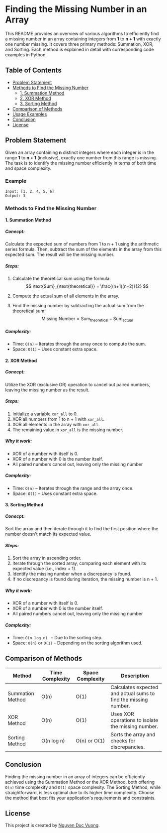 # Finding the Missing Number in an Array

This README provides an overview of various algorithms to efficiently find a missing number in an array containing integers from **1** to **n + 1** with exactly one number missing. It covers three primary methods: Summation, XOR, and Sorting. Each method is explained in detail with corresponding code examples in Python.

## Table of Contents

- [Problem Statement](#problem-statement)
- [Methods to Find the Missing Number](#methods-to-find-the-missing-number)
  - [1. Summation Method](#1-summation-method)
  - [2. XOR Method](#2-xor-method)
  - [3. Sorting Method](#3-sorting-method)
- [Comparison of Methods](#comparison-of-methods)
- [Usage Examples](#usage-examples)
- [Conclusion](#conclusion)
- [License](#license)

## Problem Statement

Given an array containing **n** distinct integers where each integer is in the range **1** to **n + 1** (inclusive), exactly one number from this range is missing. The task is to identify the missing number efficiently in terms of both time and space complexity.

### Example

```plaintext
Input: [1, 2, 4, 5, 6]
Output: 3
```

### Methods to Find the Missing Number

#### 1. Summation Method

##### Conecpt:

Calculate the expected sum of numbers from 1 to n + 1 using the arithmetic series formula. Then, subtract the sum of the elements in the array from this expected sum. The result will be the missing number.

##### Steps:

1. Calculate the theoretical sum using the formula:
   $$
   \text{Sum}_{\text{theoretical}} = \frac{(n+1)(n+2)}{2}
   $$
2. Compute the actual sum of all elements in the array.

3. Find the missing number by subtracting the actual sum from the theoretical sum:
   $$
   \text{Missing Number} = \text{Sum}_{\text{theoretical}} - \text{Sum}_{\text{actual}}
   $$

##### Complexity:

- Time: `O(n)` – Iterates through the array once to compute the sum.
- Space: `O(1)` – Uses constant extra space.

#### 2. XOR Method

##### Conecpt:

Utilize the XOR (exclusive OR) operation to cancel out paired numbers, leaving the missing number as the result.

##### Steps:

1. Initialize a variable `xor_all` to 0.
2. XOR all numbers from 1 to n + 1 with `xor_all`.
3. XOR all elements in the array with `xor_all`.
4. The remaining value in `xor_all` is the missing number.

##### Why it work:

- XOR of a number with itself is 0.
- XOR of a number with 0 is the number itself.
- All paired numbers cancel out, leaving only the missing number

##### Complexity:

- Time: `O(n)` – Iterates through the range and the array once.
- Space: `O(1)` – Uses constant extra space.

#### 3. Sorting Method

##### Conecpt:

Sort the array and then iterate through it to find the first position where the number doesn't match its expected value.

##### Steps:

1. Sort the array in ascending order.
2. Iterate through the sorted array, comparing each element with its expected value (i.e., index + 1).
3. Identify the missing number when a discrepancy is found.
4. If no discrepancy is found during iteration, the missing number is n + 1.

##### Why it work:

- XOR of a number with itself is 0.
- XOR of a number with 0 is the number itself.
- All paired numbers cancel out, leaving only the missing number

##### Complexity:

- Time: `O(n log n) ` – Due to the sorting step.
- Space: `O(n)` or `O(1)` – Depending on the sorting algorithm used.

## Comparison of Methods

| Method           | Time Complexity | Space Complexity | Description                                                     |
| ---------------- | --------------- | ---------------- | --------------------------------------------------------------- |
| Summation Method | O(n)            | O(1)             | Calculates expected and actual sums to find the missing number. |
| XOR Method       | O(n)            | O(1)             | Uses XOR operations to isolate the missing number.              |
| Sorting Method   | O(n log n)      | O(n) or O(1)     | Sorts the array and checks for discrepancies.                   |

## Conclusion

Finding the missing number in an array of integers can be efficiently achieved using the Summation Method or the XOR Method, both offering
`O(n)` time complexity and `O(1)` space complexity. The Sorting Method, while straightforward, is less optimal due to its higher time complexity. Choose the method that best fits your application's requirements and constraints.

## License

This project is created by [Nguyen Duc Vuong](https://github.com/nguyenvuong1309).
